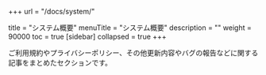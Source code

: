 +++
url = "/docs/system/"

title = "システム概要"
menuTitle = "システム概要"
description = ""
weight = 90000
toc = true
[sidebar]
collapsed = true
+++

ご利用規約やプライバシーポリシー、その他更新内容やバグの報告などに関する記事をまとめたセクションです。
